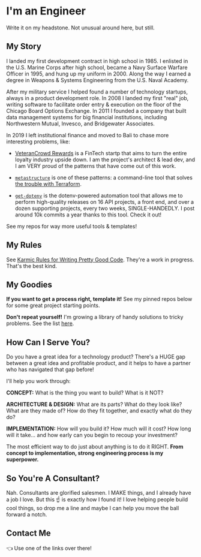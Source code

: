# I'm an Engineer

Write it on my headstone. Not unusual around here, but still.

## My Story

I landed my first development contract in high school in 1985. I enlisted in the U.S. Marine Corps after high school, became a Navy Surface Warfare Officer in 1995, and hung up my uniform in 2000. Along the way I earned a degree in Weapons & Systems Engineering from the U.S. Naval Academy. 

After my military service I helped found a number of technology startups, always in a product development role. In 2008 I landed my first "real" job, writing software to facilitate order entry & execution on the floor of the Chicago Board Options Exchange. In 2011 I founded a company that built data management systems for big financial institutions, including Northwestern Mutual, Invesco, and Bridgewater Associates.

In 2019 I left institutional finance and moved to Bali to chase more interesting problems, like: 

- [VeteranCrowd Rewards](https://veterancrowd.com) is a FinTech startp that aims to turn the entire loyalty industry upside down. I am the project's architect & lead dev, and I am VERY proud of the patterns that have come out of this work.

- [`metastructure`](https://github.com/karmaniverous/metastructure) is one of these patterns: a command-line tool that solves [the trouble with Terraform](https://github.com/karmaniverous/metastructure/wiki/The-Trouble-With-Terraform).
  
- [`get-dotenv`](https://github.com/karmaniverous/get-dotenv) is the dotenv-powered automation tool that allows me to perform high-quality releases on 16 API projects, a front end, and over a dozen supporting projects, every two weeks, SINGLE-HANDEDLY. I post around 10k commits a year thanks to this tool. Check it out!

See my repos for way more useful tools & templates! 

## My Rules

See [Karmic Rules for Writing Pretty Good Code](https://github.com/karmaniverous/rules/). They're a work in progress. That's the best kind.

## My Goodies

**If you want to get a process right, template it!** See my pinned repos below for some great project starting points.

**Don't repeat yourself!** I'm growing a library of handy solutions to tricky problems. See the list [here](https://www.npmjs.com/settings/karmaniverous/packages).

## How Can I Serve You?

Do you have a great idea for a technology product? There's a HUGE gap between a great idea and profitable product, and it helps to have a partner who has navigated that gap before!

I'll help you work through:

**CONCEPT:** What is the thing you want to build? What is it NOT?  

**ARCHITECTURE & DESIGN:** What are its parts? What do they look like? What are they made of? How do they fit together, and exactly what do they do?  

**IMPLEMENTATION:** How will you build it? How much will it cost? How long will it take... and how early can you begin to recoup your investment?  

The most efficient way to do just about anything is to do it RIGHT. **From concept to implementation, strong engineering process is my superpower.**

## So You're A Consultant?

Nah. Consultants are glorified salesmen. I MAKE things, and I already have a job I love. But this ☝️ is exactly how I found it! I love helping people build cool things, so drop me a line and maybe I can help you move the ball forward a notch.

## Contact Me



👈 Use one of the links over there!
